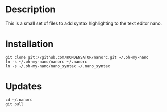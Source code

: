 Description
===========
This is a small set of files to add syntax highlighting to the text editor nano.

Installation
=============
    git clone git://github.com/KONDENSATOR/nanorc.git ~/.oh-my-nano
    ln -s ~/.oh-my-nano/nanorc ~/.nanorc
    ln -s ~/.oh-my-nano/nano_syntax ~/.nano_syntax

Updates
========
    cd ~/.nanorc
    git pull

